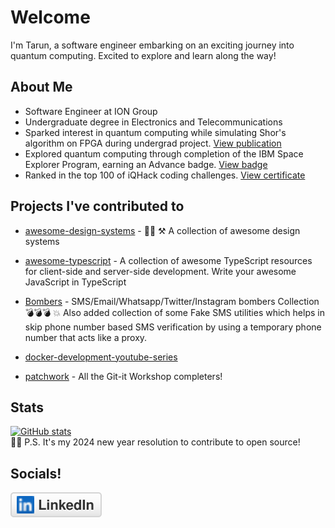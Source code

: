 # Welcome

I'm Tarun, a software engineer embarking on an exciting journey into quantum computing. Excited to explore and learn along the way!

## About Me

- Software Engineer at ION Group
- Undergraduate degree in Electronics and Telecommunications
- Sparked interest in quantum computing while simulating Shor's algorithm on FPGA during undergrad project. [View publication](https://ieeexplore.ieee.org/document/9807860)
- Explored quantum computing through completion of the IBM Space Explorer Program, earning an Advance badge. [View badge](https://www.credly.com/badges/28fb91b1-077d-45e3-8f1a-77a383ee392c/public_url)
- Ranked in the top 100 of iQHack coding challenges. [View certificate](https://cloud.pennylane.ai/profiles/ob/certificates/permalink/1cd1d437-e93c-4455-acd0-b9738e61cd67)

## Projects I've contributed to
<!-- This list is auto-generated using readme-repos-list -->
<!-- start: readme-repos-list -->
<!-- This list is auto-generated using readme-repos-list -->
<!-- Do not edit this list manually, your changes will be overwritten -->
* [awesome-design-systems](https://github.com/alexpate/awesome-design-systems) - 💅🏻 ⚒ A collection of awesome design systems

* [awesome-typescript](https://github.com/dzharii/awesome-typescript) - A collection of awesome TypeScript resources for client-side and server-side development. Write your awesome JavaScript in TypeScript

* [Bombers](https://github.com/bhattsameer/Bombers) - SMS/Email/Whatsapp/Twitter/Instagram bombers Collection :bomb::bomb::bomb: :boom: Also added collection of some Fake SMS utilities which helps in skip phone number based SMS verification by using a temporary phone number that acts like a proxy.

* [docker-development-youtube-series](https://github.com/marcel-dempers/docker-development-youtube-series)

* [patchwork](https://github.com/jlord/patchwork) - All the Git-it Workshop completers! 

<!-- end: readme-repos-list -->



## Stats
[![GitHub stats](https://github-readme-stats.vercel.app/api?username=Tarun-Kumar07&show_icons=true&theme=radical)](https://github.com/Tarun-Kumar07/Tarun-Kumar07) <br>
📝✨ P.S. It's my 2024 new year resolution to contribute to open source!

## Socials!
 <a href="https://www.linkedin.com/in/tarun-kumar-allamsetty/">
            <img src="assets /linkedin.svg" alt="LinkedIn">
 </a>
